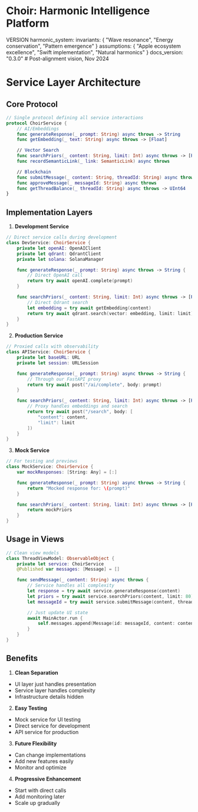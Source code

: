 # Choir: Harmonic Intelligence Platform

VERSION harmonic_system:
invariants: {
"Wave resonance",
"Energy conservation",
"Pattern emergence"
}
assumptions: {
"Apple ecosystem excellence",
"Swift implementation",
"Natural harmonics"
}
docs_version: "0.3.0"  # Post-alignment vision, Nov 2024
# Service Layer Architecture

## Core Protocol
```swift
// Single protocol defining all service interactions
protocol ChoirService {
    // AI/Embeddings
    func generateResponse(_ prompt: String) async throws -> String
    func getEmbedding(_ text: String) async throws -> [Float]

    // Vector Search
    func searchPriors(_ content: String, limit: Int) async throws -> [Prior]
    func recordSemanticLink(_ link: SemanticLink) async throws

    // Blockchain
    func submitMessage(_ content: String, threadId: String) async throws -> String
    func approveMessage(_ messageId: String) async throws
    func getThreadBalance(_ threadId: String) async throws -> UInt64
}
```

## Implementation Layers

1. **Development Service**
```swift
// Direct service calls during development
class DevService: ChoirService {
    private let openAI: OpenAIClient
    private let qdrant: QdrantClient
    private let solana: SolanaManager

    func generateResponse(_ prompt: String) async throws -> String {
        // Direct OpenAI call
        return try await openAI.complete(prompt)
    }

    func searchPriors(_ content: String, limit: Int) async throws -> [Prior] {
        // Direct Qdrant search
        let embedding = try await getEmbedding(content)
        return try await qdrant.search(vector: embedding, limit: limit)
    }
}
```

2. **Production Service**
```swift
// Proxied calls with observability
class APIService: ChoirService {
    private let baseURL: URL
    private let session: URLSession

    func generateResponse(_ prompt: String) async throws -> String {
        // Through our FastAPI proxy
        return try await post("/ai/complete", body: prompt)
    }

    func searchPriors(_ content: String, limit: Int) async throws -> [Prior] {
        // Proxy handles embeddings and search
        return try await post("/search", body: [
            "content": content,
            "limit": limit
        ])
    }
}
```

3. **Mock Service**
```swift
// For testing and previews
class MockService: ChoirService {
    var mockResponses: [String: Any] = [:]

    func generateResponse(_ prompt: String) async throws -> String {
        return "Mocked response for: \(prompt)"
    }

    func searchPriors(_ content: String, limit: Int) async throws -> [Prior] {
        return mockPriors
    }
}
```

## Usage in Views
```swift
// Clean view models
class ThreadViewModel: ObservableObject {
    private let service: ChoirService
    @Published var messages: [Message] = []

    func sendMessage(_ content: String) async throws {
        // Service handles all complexity
        let response = try await service.generateResponse(content)
        let priors = try await service.searchPriors(content, limit: 80)
        let messageId = try await service.submitMessage(content, threadId: currentThread)

        // Just update UI state
        await MainActor.run {
            self.messages.append(Message(id: messageId, content: content))
        }
    }
}
```

## Benefits

1. **Clean Separation**
- UI layer just handles presentation
- Service layer handles complexity
- Infrastructure details hidden

2. **Easy Testing**
- Mock service for UI testing
- Direct service for development
- API service for production

3. **Future Flexibility**
- Can change implementations
- Add new features easily
- Monitor and optimize

4. **Progressive Enhancement**
- Start with direct calls
- Add monitoring later
- Scale up gradually
